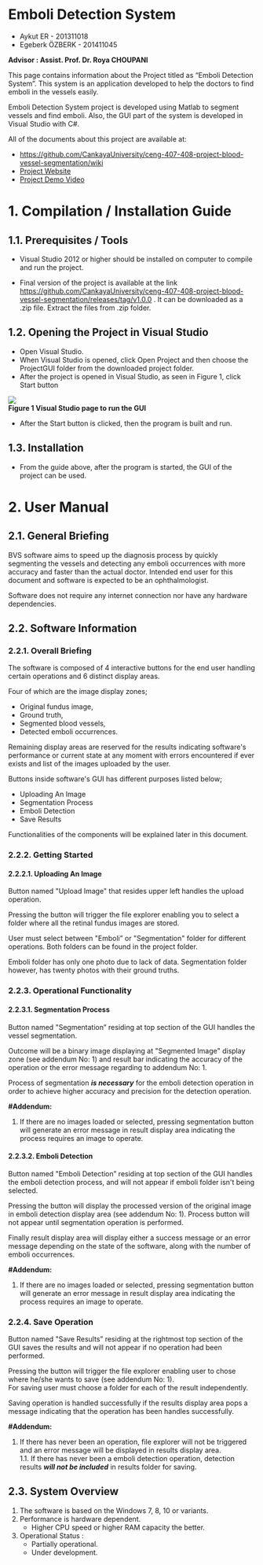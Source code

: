 # Emboli Detection System  
  
* Aykut ER - 201311018  
* Egeberk ÖZBERK - 201411045  
  
**Advisor : Assist. Prof. Dr. Roya CHOUPANI**  
  
This page contains information about the Project titled as “Emboli Detection System”. This system is an application developed to help the doctors to find emboli in the vessels easily.  
  
Emboli Detection System project is developed using Matlab to segment vessels and find emboli. Also, the GUI part of the system is developed in Visual Studio with C#.  
  
All of the documents about this project are available at:  
* https://github.com/CankayaUniversity/ceng-407-408-project-blood-vessel-segmentation/wiki
* [Project Website](https://aykut-er.github.io/)  
* [Project Demo Video](https://youtu.be/1s6V2zY2O9U)  
  
  
# **1. Compilation / Installation Guide**  
  
## **1.1. Prerequisites / Tools**  
  
* Visual Studio 2012 or higher should be installed on computer to compile and run the project.  

* Final version of the project is available at the link https://github.com/CankayaUniversity/ceng-407-408-project-blood-vessel-segmentation/releases/tag/v1.0.0 . It can be downloaded as a .zip file. Extract the files from .zip folder.  
  
## **1.2. Opening the Project in Visual Studio**  
  
* Open Visual Studio.
* When Visual Studio is opened, click Open Project and then choose the ProjectGUI folder from the downloaded project folder.
* After the project is opened in Visual Studio, as seen in Figure 1, click Start button
  
![](https://drive.google.com/uc?id=1W_TmkQOc9OnT22-LetiHVXkheo0Db8sy)  
**Figure 1 Visual Studio page to run the GUI**  
  
* After the Start button is clicked, then the program is built and run.  
  
## **1.3. Installation**  
  
* From the guide above, after the program is started, the GUI of the project can be used.  
  
# **2. User Manual**  
  
## **2.1. General Briefing**  
  
BVS software aims to speed up the diagnosis process by quickly segmenting the vessels and detecting any emboli occurrences with more accuracy and faster than the actual doctor. Intended end user for this document and software is expected to be an ophthalmologist.  

Software does not require any internet connection nor have any hardware dependencies.  
  
## **2.2. Software Information**  
### **2.2.1. Overall Briefing**  
  
The software is composed of 4 interactive buttons for the end user handling certain operations and 6 distinct display areas.  
  
  Four of which are the image display zones;
* Original fundus image,
* Ground truth,
* Segmented blood vessels,
* Detected emboli occurrences.  
  
Remaining display areas are reserved for the results indicating software's performance or current state at any moment with errors encountered if ever exists and list of the images uploaded by the user.  

Buttons inside software's GUI has different purposes listed below;  
* Uploading An Image
* Segmentation Process
* Emboli Detection
* Save Results  
  
Functionalities of the components will be explained later in this document.  
  
### **2.2.2. Getting Started**  
#### **2.2.2.1. Uploading An Image**  
  
Button named "Upload Image" that resides upper left handles the upload operation.  

Pressing the button will trigger the file explorer enabling you to select a folder where all the retinal fundus images are stored.  

User must select between "Emboli” or "Segmentation" folder for different operations. Both folders can be found in the project folder.  

Emboli folder has only one photo due to lack of data. Segmentation folder however, has twenty photos with their ground truths.  
  
### **2.2.3. Operational Functionality**  
#### **2.2.3.1. Segmentation Process**  
  
Button named "Segmentation” residing at top section of the GUI handles the vessel segmentation.  

Outcome will be a binary image displaying at "Segmented Image" display zone (see addendum No: 1) and result bar indicating the accuracy of the operation or the error message regarding to addendum No: 1.  

Process of segmentation **_is necessary_** for the emboli detection operation in order to achieve higher accuracy and precision for the detection operation.  
  
**#Addendum:**  
1.	If there are no images loaded or selected, pressing segmentation button will generate an error message in result display area indicating the process requires an image to operate.  
  
#### **2.2.3.2. Emboli Detection**  
  
Button named "Emboli Detection” residing at top section of the GUI handles the emboli detection process, and will not appear if emboli folder isn't being selected.  

Pressing the button will display the processed version of the original image in emboli detection display area (see addendum No: 1). Process button will not appear until segmentation operation is performed.  

Finally result display area will display either a success message or an error message depending on the state of the software, along with the number of emboli occurrences.  
  
**#Addendum:**
1.	If there are no images loaded or selected, pressing segmentation button will generate an error message in result display area indicating the process requires an image to operate.  
  
### **2.2.4. Save Operation**  
  
Button named "Save Results” residing at the rightmost top section of the GUI saves the results and will not appear if no operation had been performed.  

Pressing the button will trigger the file explorer enabling user to chose where he/she wants to save (see addendum No: 1).  
For saving user must choose a folder for each of the result independently.   

Saving operation is handled successfully if the results display area pops a message indicating that the operation has been handles successfully.  
  
**#Addendum:**  
1.	If there has never been an operation, file explorer will not be triggered and an error message will be displayed in results display area.  
1.1.	If there has never been a emboli detection operation, detection results **_will not be included_** in results folder for saving.  
  
## **2.3. System Overview**  
1.	The software is based on the Windows 7, 8, 10 or variants.
2.	Performance is hardware dependent.
    -	Higher CPU speed or higher RAM capacity the better.
3.	Operational Status :
    -	Partially operational.
    -	Under development.

